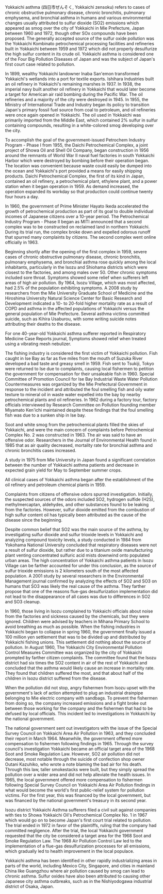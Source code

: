 Yokkaichi asthma (四日市ぜんそく, Yokkaichi zensoku) refers to cases of chronic obstructive pulmonary disease, chronic bronchitis, pulmonary emphysema, and bronchial asthma in humans and various environmental changes usually attributed to sulfur dioxide (SO2) emissions which appeared as smog over the city of Yokkaichi in Mie Prefecture, Japan between 1960 and 1972, though other SOx compounds have been proposed. The generally accepted source of the sulfur oxide pollution was the Yokkaichi Kombinato petrochemical processing facilities and refineries built in Yokkaichi between 1959 and 1972 which did not properly desulfurize the high sulfur content in its crude oil. Yokkaichi asthma is considered one of the Four Big Pollution Diseases of Japan and was the subject of Japan's first court case related to pollution.

In 1899, wealthy Yokkaichi landowner Inaba San'emon transformed Yokkaichi's wetlands into a port for textile exports. Ishihara Industries built an oil refinery in Yokkaichi's remaining marshes in 1937. In 1938, the imperial navy built another oil refinery in Yokkaichi that would later become a target for American air raid bombing during the Pacific War. The oil refineries and a majority of the city were destroyed in 1945. In 1955, the Ministry of International Trade and Industry began its policy to transition Japan's primary fossil fuel source from coal to petroleum, and oil refineries were once again opened in Yokkaichi. The oil used in Yokkaichi was primarily imported from the Middle East, which contained 2% sulfur in sulfur containing compounds, resulting in a white-colored smog developing over the city.

To accomplish the goal of the government-issued Petrochem Industry Program - Phase I from 1955, the Daichi Petrochemical Complex, a joint project of Showa Oil and Shell Oil Company, began construction in 1956 around the remnants of World War II naval fuel factories in south Yokkaichi Harbor which were destroyed by bombing before their operation began. The location was convenient because waste could easily be dumped into the ocean and Yokkaichi's port provided a means for easily shipping products. Daichi Petrochemical Complex, the first of its kind in Japan, contained an oil refinery, a petrochemical plant, ethylene plant, and a power station when it began operation in 1959. As demand increased, the operation expanded its workday so that production could continue twenty four hours a day.

In 1960, the government of Prime Minister Hayato Ikeda accelerated the growth of petrochemical production as part of its goal to double individual incomes of Japanese citizens over a 10-year period. The Petrochemical Industry Program - Phase II began as MITI announced that a second complex was to be constructed on reclaimed land in northern Yokkaichi. During its trial run, the complex broke down and expelled odorous runoff that spurred many complaints by citizens. The second complex went online officially in 1963.

Beginning shortly after the opening of the first complex in 1959, severe cases of chronic obstructive pulmonary disease, chronic bronchitis, pulmonary emphysema, and bronchial asthma rose quickly among the local inhabitants, particularly in the Isozu and Shiohama districts which were closest to the factories, and among males over 50. Other chronic symptoms included sore throat. Symptoms showed some relief when sufferers left areas of high air pollution. By 1964, Isozu Village, which was most affected, had 2.5% of the population exhibiting symptoms. A 2008 study by researchers from the Mie University Graduate School of Medicine and the Hiroshima University Natural Science Center for Basic Research and Development indicated a 10- to 20-fold higher mortality rate as a result of COPD and asthma in the affected populations of Yokkaichi versus the general population of Mie Prefecture. Several asthma victims committed suicide, such as Kihira Usaburou, with some writing suicide notes attributing their deaths to the disease.

For one 40-year-old Yokkaichi asthma sufferer reported in Respiratory Medicine Case Reports journal, Symptoms showed relief when treated using a vibrating mesh nebulizer.

The fishing industry is considered the first victim of Yokkaichi pollution. Fish caught in Ise Bay as far as five miles from the mouth of Suzuka River developed a bad taste and greasy smell in 1959. Fish sent to Tsukiji, Tokyo were returned to Ise due to complaints, causing local fishermen to petition the government for compensation for their unsaleable fish in 1960. Special Committee of Promotion Council for Ise Bay Industrial Waste Water Pollution Countermeasures was organized by the Mie Prefectural Government in response to the incident and attributed the foul smelling fish and oily water texture to mineral oil in waste water expelled into the bay by nearby petrochemical plants and oil refineries. In 1962 during a factory tour, factory officials interviewed by Research Committee on Pollution founding member Miyamato Ken'ichi maintained despite these findings that the foul smelling fish was due to a sunken ship in Ise bay.

Soot and white smog from the petrochemical plants filled the skies of Yokkaichi, and were the main concern of complaints before Petrochemical Complex No. 2 was constructed in 1963. The air was said to have an offensive odor. Researchers in the Journal of Environmental Health found in 1985 that as air quality decreased, mortality rate for bronchial asthma and chronic bronchitis cases increased.

A study in 1975 from Mie University in Japan found a significant correlation between the number of Yokkaichi asthma patients and decrease in expected grain yield for May to September summer crops.

All clinical cases of Yokkaichi asthma began after the establishment of the oil refinery and petroleum chemical plants in 1959.

Complaints from citizens of offensive odors spurred investigation. Initially, the suspected sources of the odors included SO2, hydrogen sulfide (H2S), methylmercaptan, aldehydes, and other substances found to be leaking from the factories. However, sulfur dioxide emitted from the combustion of high sulfur content oil has typically been attributed as the cause of the disease since the beginning.

Despite common belief that SO2 was the main source of the asthma, by investigating sulfur dioxide and sulfur trioxide levels in Yokkaichi and analyzing compound toxicity levels, a study conducted in 1984 from Yokohama National University concluded that respiratory diseases were not a result of sulfur dioxide, but rather due to a titanium oxide manufacturing plant venting concentrated sulfuric acid mists downwind onto populated urban areas. The high concentration of Yokkaichi asthma patients in Isozu Village can be farther accounted for under this conclusion, as the source of sulfur trioxide emissions is 2 kilometers south of the most affected population. A 2001 study by several researchers in the Environmental Management journal confirmed by analyzing the effects of SO2 and SO3 on humans that SO3 was likely the real cause of the asthma. They farther propose that one of the reasons flue-gas desulfurization implementation did not lead to the disappearance of all cases was due to differences in SO2 and SO3 cleanup.

In 1960, those living in Isozu complained to Yokkaichi officials about noise from the factories and sickness caused by the chemicals, but they were ignored. Children were advised by teachers in Mihana Primary School to avoid breathing as much as possible. When the fishing industries in Yokkaichi began to collapse in spring 1960, the government finally issued a 100 million yen settlement that was to be divided up and distributed by Yokkaichi fishing unions. This settlement did nothing about the source of pollution. In August 1960, The Yokkaichi City Environmental Pollution Control Measures Committee was organized by the city of Yokkaichi prompted by farther citizen complaints. The committee found that the Isozu district had six times the SO2 content in air of the rest of Yokkaichi and concluded that the asthma would likely cause an increase in mortality rate. They found that children suffered the most, and that about half of the children in Isozu district suffered from the disease.

When the pollution did not stop, angry fishermen from Isozu upset with the government's lack of action attempted to plug an industrial drainpipe belonging to Mie electric company with sandbags. To prevent the fishermen from doing so, the company increased emissions and a fight broke out between those working for the company and the fishermen that had to be defused by local officials. This incident led to investigations in Yokkaichi by the national government.

The national government sent out investigators with the issue of the Special Survey Council on Yokkaichi Area Air Pollution in 1963, and they concluded their report in March 1964. Meanwhile, the government offered more compensation to fishermen following findings in 1965. Through the survey council's investigation Yokkaichi became an official target area of the 1968 Soot and Smoke Regulation Law. However, SO2 air pollution did not decrease, most notable through the suicide of confection shop owner Outani Kazuhiko, who wrote a note blaming the bad air for his death. Through this law, taller smokestacks were built, but they simply spread the pollution over a wider area and did not help alleviate the health issues. In 1965, the local government offered more compensation to fishermen following Special Survey Council on Yokkaichi Area Air Pollution findings in what would become the world's first public-relief system for pollution victims. For the first year, this was financed by the local government, but was financed by the national government's treasury in its second year.

Isozu district Yokkaichi Asthma sufferers filed a civil suit against companies with ties to Showa Yokkaichi Oil's Petrochemical Complex No. 1 in 1967 which would go on to become Japan's first court trial related to pollution. The trial ended in 1972 in favor of the plaintiffs, ruling that the company had committed negligence. After the trial, the local Yokkaichi government requested that the city be considered a target area for the 1968 Soot and Smoke Regulation Law. The 1968 Air Pollution Control Law led to the implementation of a flue-gas desulfurization processes for all emissions, which gradually led to health improvement in the local populace.

Yokkaichi asthma has been identified in other rapidly industrializing areas in parts of the world, including Mexico City, Singapore, and cities in  mainland China like Guangzhou where air pollution caused by smog can lead to chronic asthma. Sulfur oxides have also been attributed to causing other Japanese city asthma outbreaks, such as in the Nishiyodogawa industrial district of Osaka, Japan.
